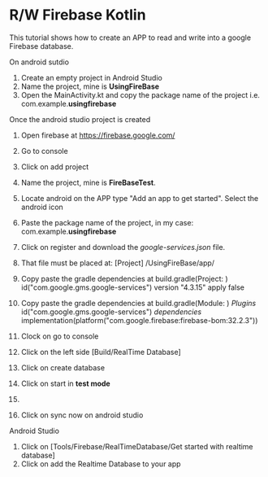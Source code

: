 # R/W Firebase Kotlin

This tutorial shows how to create an APP to read and write into a google Firebase database.

On android sutdio
1. Create an empty project in Android Studio
2. Name the project, mine is **UsingFireBase**
3. Open the MainActivity.kt and copy the package name of the project i.e. com.example.**usingfirebase**

Once the android studio project is created
1. Open firebase at https://firebase.google.com/
2. Go to console
3. Click on add project
4. Name the project, mine is **FireBaseTest**.
5. Locate android on the APP type "Add an app to get started". Select the android icon
6. Paste the package name of the project, in my case: com.example.**usingfirebase**
7. Click on register and download the _google-services.json_ file.
8. That file must be placed at: [Project] /UsingFireBase/app/
9. Copy paste the gradle dependencies at build.gradle(Project: )
    id("com.google.gms.google-services") version "4.3.15" apply false
10. Copy paste the gradle dependencies at build.gradle(Module: )
    _Plugins_
    id("com.google.gms.google-services")
    _dependencies_
    implementation(platform("com.google.firebase:firebase-bom:32.2.3"))
11. Clock on go to console
12. Click on the left side [Build/RealTime Database]
13. Click on create database
14. Click on start in **test mode**
15. 


16. Click on sync now on android studio

Android Studio
1. Click on [Tools/Firebase/RealTimeDatabase/Get started with realtime database]
2. Click on add the Realtime Database to your app
    
    
    


